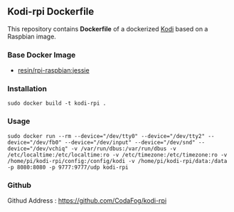 ## Kodi-rpi Dockerfile


This repository contains **Dockerfile** of a dockerized [Kodi](https://kodi.tv/download) based on a Raspbian image.


### Base Docker Image

* [resin/rpi-raspbian:jessie](https://hub.docker.com/r/resin/rpi-raspbian/)

### Installation

```
sudo docker build -t kodi-rpi .
```

### Usage
```
sudo docker run --rm --device="/dev/tty0" --device="/dev/tty2" --device="/dev/fb0" --device="/dev/input" --device="/dev/snd" --device="/dev/vchiq" -v /var/run/dbus:/var/run/dbus -v /etc/localtime:/etc/localtime:ro -v /etc/timezone:/etc/timezone:ro -v /home/pi/kodi-rpi/config:/config/kodi -v /home/pi/kodi-rpi/data:/data -p 8080:8080 -p 9777:9777/udp kodi-rpi
```
### Github

Githud Address : https://github.com/CodaFog/kodi-rpi
